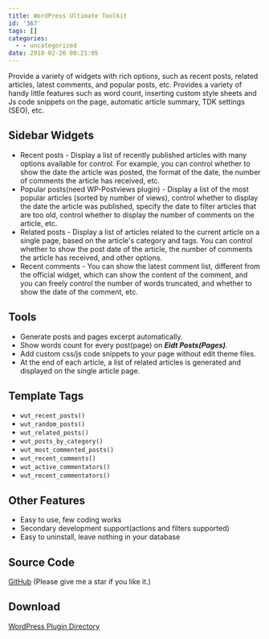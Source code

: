 ```yaml
---
title: WordPress Ultimate Toolkit
id: '367'
tags: []
categories:
  - - uncategorized
date: 2010-02-26 00:21:05
---
```


Provide a variety of widgets with rich options, such as recent posts, related articles, latest comments, and popular posts, etc. Provides a variety of handy little features such as word count, inserting custom style sheets and Js code snippets on the page, automatic article summary, TDK settings (SEO), etc.

## Sidebar Widgets

*   Recent posts - Display a list of recently published articles with many options available for control. For example, you can control whether to show the date the article was posted, the format of the date, the number of comments the article has received, etc.
*   Popular posts(need WP-Postviews plugin) - Display a list of the most popular articles (sorted by number of views), control whether to display the date the article was published, specify the date to filter articles that are too old, control whether to display the number of comments on the article, etc.
*   Related posts - Display a list of articles related to the current article on a single page, based on the article's category and tags. You can control whether to show the post date of the article, the number of comments the article has received, and other options.
*   Recent comments - You can show the latest comment list, different from the official widget, which can show the content of the comment, and you can freely control the number of words truncated, and whether to show the date of the comment, etc.

## Tools

*   Generate posts and pages excerpt automatically.
*   Show words count for every post(page) on _**Eidt Posts(Pages)**_.
*   Add custom css/js code snippets to your page without edit theme files.
*   At the end of each article, a list of related articles is generated and displayed on the single article page.

## Template Tags

*   `wut_recent_posts()`
*   `wut_random_posts()`
*   `wut_related_posts()`
*   `wut_posts_by_category()`
*   `wut_most_commented_posts()`
*   `wut_recent_comments()`
*   `wut_active_commentators()`
*   `wut_recent_commentators()`

## Other Features

*   Easy to use, few coding works
*   Secondary development support(actions and filters supported)
*   Easy to uninstall, leave nothing in your database

## Source Code

[GitHub](https://github.com/charlestang/wordpress-ultimate-toolkit) (Please give me a star if you like it.)

## Download

[WordPress Plugin Directory](https://wordpress.org/plugins/wordpress-ultimate-toolkit/)